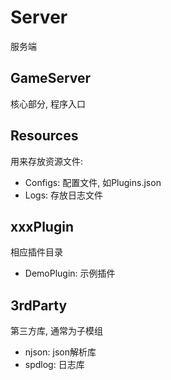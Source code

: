 # Server

服务端

## GameServer
核心部分, 程序入口

## Resources

用来存放资源文件:
- Configs: 配置文件, 如Plugins.json
- Logs: 存放日志文件

## xxxPlugin

相应插件目录

- DemoPlugin: 示例插件

## 3rdParty

第三方库, 通常为子模组

- njson: json解析库
- spdlog: 日志库

